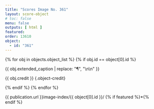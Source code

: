 ```yaml
---
title: "Scores Image No. 361"
layout: score-object
# toc: false
menu: false
outputs: [ html ]
featured: 
order: 13610
object:
  - id: "361"
---
```


{% for obj in objects.object_list %}
{% if obj.id == object[0].id %}

{{ obj.extended_caption | replace: "¶", "\n\n" }}

{{ obj.credit }} {.object-credit}

{% endif %}
{% endfor %}

<div class="object-credit object-url is-print-only">

{{ publication.url }}image-index/{{ object[0].id }}/ {% if featured %}*{% endif %}

</div>

